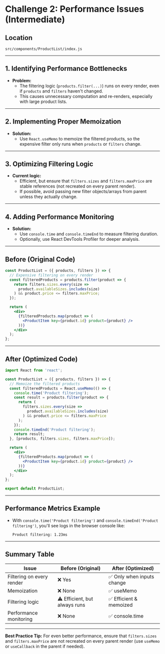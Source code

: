 # Challenge 2: Performance Issues (Intermediate)

## Location
`src/components/ProductList/index.js`

---

## 1. Identifying Performance Bottlenecks
- **Problem:**
  - The filtering logic (`products.filter(...)`) runs on every render, even if `products` and `filters` haven't changed.
  - This causes unnecessary computation and re-renders, especially with large product lists.

---

## 2. Implementing Proper Memoization
- **Solution:**
  - Use `React.useMemo` to memoize the filtered products, so the expensive filter only runs when `products` or `filters` change.

---

## 3. Optimizing Filtering Logic
- **Current logic:**
  - Efficient, but ensure that `filters.sizes` and `filters.maxPrice` are stable references (not recreated on every parent render).
  - If possible, avoid passing new filter objects/arrays from parent unless they actually change.

---

## 4. Adding Performance Monitoring
- **Solution:**
  - Use `console.time` and `console.timeEnd` to measure filtering duration.
  - Optionally, use React DevTools Profiler for deeper analysis.

---

## Before (Original Code)

```jsx
const ProductList = ({ products, filters }) => {
  // Expensive filtering on every render
  const filteredProducts = products.filter(product => {
    return filters.sizes.every(size =>
      product.availableSizes.includes(size)
    ) && product.price <= filters.maxPrice;
  });

  return (
    <div>
      {filteredProducts.map(product => (
        <ProductItem key={product.id} product={product} />
      ))}
    </div>
  );
};
```

---

## After (Optimized Code)

```jsx
import React from 'react';

const ProductList = ({ products, filters }) => {
  // Memoize the filtered products
  const filteredProducts = React.useMemo(() => {
    console.time('Product filtering');
    const result = products.filter(product => {
      return (
        filters.sizes.every(size =>
          product.availableSizes.includes(size)
        ) && product.price <= filters.maxPrice
      );
    });
    console.timeEnd('Product filtering');
    return result;
  }, [products, filters.sizes, filters.maxPrice]);

  return (
    <div>
      {filteredProducts.map(product => (
        <ProductItem key={product.id} product={product} />
      ))}
    </div>
  );
};

export default ProductList;
```

---

## Performance Metrics Example
- With `console.time('Product filtering')` and `console.timeEnd('Product filtering')`, you'll see logs in the browser console like:
  ```
  Product filtering: 1.23ms
  ```

---

## Summary Table

| Issue                        | Before (Original)         | After (Optimized)         |
|------------------------------|---------------------------|---------------------------|
| Filtering on every render    | ❌ Yes                    | ✅ Only when inputs change|
| Memoization                  | ❌ None                   | ✅ useMemo                |
| Filtering logic              | ⚠️ Efficient, but always runs | ✅ Efficient & memoized   |
| Performance monitoring       | ❌ None                   | ✅ console.time           |

---

**Best Practice Tip:**
For even better performance, ensure that `filters.sizes` and `filters.maxPrice` are not recreated on every parent render (use `useMemo` or `useCallback` in the parent if needed). 